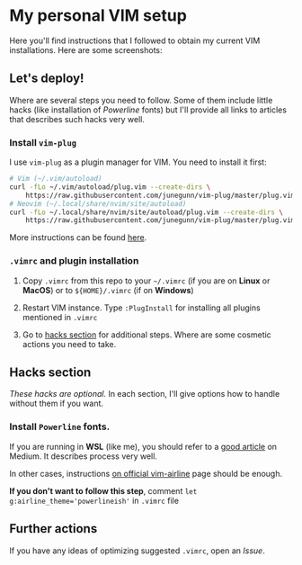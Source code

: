 # My personal VIM setup

Here you'll find instructions that I followed to obtain my current VIM installations.
Here are some screenshots:

## Let's deploy!
Where are several steps you need to follow. Some of them include little hacks (like installation of _Powerline_ fonts)
but I'll provide all links to articles that describes such hacks very well.

### Install `vim-plug`
I use `vim-plug` as a plugin manager for VIM. You need to install it first:

```bash
# Vim (~/.vim/autoload)
curl -fLo ~/.vim/autoload/plug.vim --create-dirs \
    https://raw.githubusercontent.com/junegunn/vim-plug/master/plug.vim
# Neovim (~/.local/share/nvim/site/autoload)
curl -fLo ~/.local/share/nvim/site/autoload/plug.vim --create-dirs \
    https://raw.githubusercontent.com/junegunn/vim-plug/master/plug.vim
```

More instructions can be found [here](https://github.com/junegunn/vim-plug/wiki/tutorial).

### `.vimrc` and plugin installation
1. Copy `.vimrc` from this repo to your `~/.vimrc` (if you are on **Linux** or **MacOS**) 
or to `${HOME}/.vimrc` (if on **Windows**)

2. Restart VIM instance. Type `:PlugInstall` for installing all plugins mentioned in `.vimrc`

3. Go to [hacks section](#hacks-section) for additional steps.
Where are some cosmetic actions you need to take.

## Hacks section
_These hacks are optional._ In each section, I'll give options how to handle without them if you want.

### Install `Powerline` fonts. 

If you are running in **WSL** (like me), you should refer to a 
[good article](https://medium.com/@jrcharney/bash-on-ubuntu-on-windows-the-almost-complete-set-up-1dd3cb89b794)
on Medium. It describes process very well.

In other cases, instructions [on official vim-airline](https://github.com/vim-airline/vim-airline#integrating-with-powerline-fonts) page should be enough.

**If you don't want to follow this step**, comment `let g:airline_theme='powerlineish'` in `.vimrc` file

## Further actions
If you have any ideas of optimizing suggested `.vimrc`, open an _Issue_.
